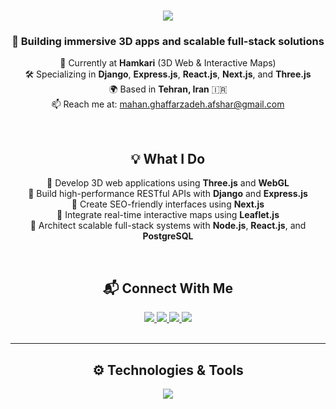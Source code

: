 <h1 align="center">
  <img src="https://readme-typing-svg.herokuapp.com/?font=Fira+Code&size=30&pause=1000&center=true&width=600&height=80&lines=Hi+there!+👋;I'm+Mahan+Afshar;I'm+Full-stack+Developer+💻;Let's+build+great+apps!+🚀" />
</h1>

<h3 align="center">
  🚀 Building immersive 3D apps and scalable full-stack solutions
</h3>

<div align="center">

💼 Currently at **Hamkari** (3D Web & Interactive Maps)  
🛠️ Specializing in **Django**, **Express.js**, **React.js**, **Next.js**, and **Three.js**  
🌍 Based in **Tehran, Iran** 🇮🇷  
📫 Reach me at: mahan.ghaffarzadeh.afshar@gmail.com

</div>

<br/>

<h2 align="center">💡 What I Do</h2>

<div align="center">

🔹 Develop 3D web applications using **Three.js** and **WebGL**  
🔹 Build high-performance RESTful APIs with **Django** and **Express.js**  
🔹 Create SEO-friendly interfaces using **Next.js**  
🔹 Integrate real-time interactive maps using **Leaflet.js**  
🔹 Architect scalable full-stack systems with **Node.js**, **React.js**, and **PostgreSQL**

</div>

<br/>

<h2 align="center">📬 Connect With Me</h2>

<div align="center">
  <a href="mailto:mahan.ghaffarzadeh.afshar@gmail.com" target="_blank">
    <img src="https://img.shields.io/badge/Gmail-333333?style=for-the-badge&logo=gmail&logoColor=red" />
  </a>
  <a href="https://ir.linkedin.com/in/mahan-afshar-308aa2321?trk=people-guest_people_search-card" target="_blank">
    <img src="https://img.shields.io/badge/LinkedIn-333333?style=for-the-badge&logo=linkedin&logoColor=blue" />
  </a>
  <a href="https://t.me/mahanafshaar" target="_blank">
    <img src="https://img.shields.io/badge/Telegram-333333?style=for-the-badge&logo=telegram&logoColor=blue" />
  </a>
  <a href="https://my-cv-tau-mauve.vercel.app" target="_blank">
    <img src="https://img.shields.io/badge/Portfolio-333333?style=for-the-badge&logo=vercel&logoColor=white" />
  </a>
</div>

<br/>

<hr/>

<h2 align="center">⚙️ Technologies & Tools</h2>

<div align="center">
  <a href="https://skillicons.dev">
    <img src="https://skillicons.dev/icons?i=python,nodejs,express,django,react,nextjs,threejs,leaflet,js,ts,html,css,tailwind,styledcomponents,redux,git,github,postgres,mongodb&theme=dark" />
  </a>
</div>
